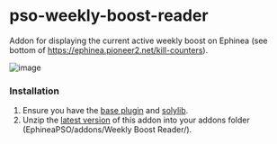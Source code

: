 # pso-weekly-boost-reader
Addon for displaying the current active weekly boost on Ephinea (see bottom of https://ephinea.pioneer2.net/kill-counters).

![image](https://user-images.githubusercontent.com/2467750/120942799-127ba880-c6e0-11eb-8588-5ac93dcbfc11.png)

### Installation
1. Ensure you have the [base plugin](https://github.com/Solybum/psobbaddonplugin/releases) and [solylib](https://github.com/Solybum/PSOBBMod-Addons/tree/master/solylib).
2. Unzip the [latest version](https://github.com/seanssel/pso-weekly-boost-reader/archive/master.zip) of this addon into your addons folder (EphineaPSO/addons/Weekly Boost Reader/).

